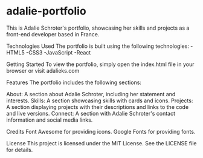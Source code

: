 # adalie-portfolio
This is Adalie Schroter's portfolio, showcasing her skills and projects as a front-end developer based in France.

Technologies Used
The portfolio is built using the following technologies:
-HTML5
-CSS3
-JavaScript
-React

Getting Started
To view the portfolio, simply open the index.html file in your browser or visit adalieks.com

Features
The portfolio includes the following sections:

About: A section about Adalie Schroter, including her statement and interests.
Skills: A section showcasing skills with cards and icons.
Projects: A section displaying projects with their descriptions and links to the code and live versions.
Connect: A section with Adalie Schroter's contact information and social media links.

Credits
Font Awesome for providing icons.
Google Fonts for providing fonts.

License
This project is licensed under the MIT License. See the LICENSE file for details.
